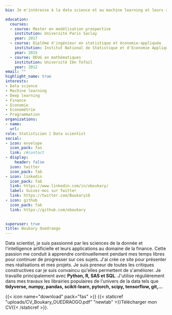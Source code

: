```yaml
---
bio: Je m'intéresse à la data science et au machine learning et leurs applications au business.

education:
  courses:
  - course: Master en modélisation prospective
    institution: Université Paris Saclay
    year: 2017
  - course: Diplôme d'ingénieur en statistique et économie-appliquée
    institution: Institut National de Statistique et d'Economie Appliquée
    year: 2015
  - course: DEUG en mathématiques
    institution: Université Ibn Tofail
    year: 2012
email: ""
highlight_name: true
interests:
- Data science
- Machine learning
- Deep learning
- Finance
- Economie
- Econométrie
- Programmation
organizations:
- name: 
  url: 
role: Statisticien | Data scientist
social:
- icon: envelope
  icon_pack: fas
  link: /#contact
- display:
    header: false
  icon: twitter
  icon_pack: fab
- icon: linkedin
  icon_pack: fab
  link: https://www.linkedin.com/in/oboukary/
  label: Suivez-moi sur Twitter
  link: https://twitter.com/Boukary16
- icon: github
  icon_pack: fab
  link: https://github.com/oboukary

  
superuser: true
title: Boukary Ouedraogo
---
```


<p> Data scientist, je suis passionné par les sciences de la donnée et l'intelligence artificielle et leurs applications au domaine de la finance.  Cette passion me conduit à apprendre continuellement pendant mes temps libres pour continuer de progresser sur ces sujets. J'ai crée ce site pour présenter mes réalisations et mes projets. Je suis preneur de toutes les critiques constructives car je suis convaincu qu'elles permettent de s'améliorer. 
Je travaille principalement avec <strong>Python, R, SAS et SQL</strong>.
J'utilise régulièrement dans mes travaux les librairies populaires de l'univers de la data tels que <strong> tidyverse, numpy, pandas, scikit-learn, pytorch, scipy, tensorflow, git,...</strong>
</p>

{{< icon name="download" pack="fas" >}} {{< staticref "uploads/CV_Boukary_OUEDRAOGO.pdf" "newtab" >}}Télécharger mon CV{{< /staticref >}}.
